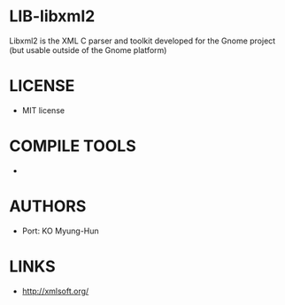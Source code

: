 LIB-libxml2
===========

Libxml2 is the XML C parser and toolkit developed for the Gnome project (but usable outside of the Gnome platform)

LICENSE
===============
* MIT license

COMPILE TOOLS
===============
* 
 
AUTHORS
===============
* Port: KO Myung-Hun

LINKS
===============
* http://xmlsoft.org/
